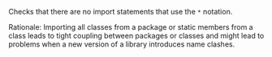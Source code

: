 <div>

Checks that there are no import statements that use the `*` notation.

</div>

Rationale: Importing all classes from a package or static members from a
class leads to tight coupling between packages or classes and might lead
to problems when a new version of a library introduces name clashes.
